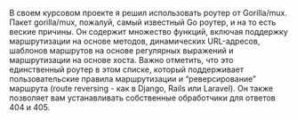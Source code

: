 В своем курсовом проекте я решил использовать роутер от Gorilla/mux. Пакет gorilla/mux, пожалуй, самый известный Go роутер, и на то есть веские причины. Он содержит множество функций, включая поддержку маршрутизации на основе методов, динамических URL-адресов, шаблонов маршрутов на основе регулярных выражений и маршрутизации на основе хоста. Важно отметить, что это единственный роутер в этом списке, который поддерживает пользовательские правила маршрутизации и “реверсирование” маршрута (route reversing - как в Django, Rails или Laravel). Он также позволяет вам устанавливать собственные обработчики для ответов 404 и 405.
